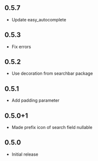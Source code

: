 ## 0.5.7

* Update easy_autocomplete

## 0.5.3

* Fix errors

## 0.5.2

* Use decoration from searchbar package

## 0.5.1

* Add padding parameter

## 0.5.0+1

* Made prefix icon of search field nullable

## 0.5.0

* Initial release